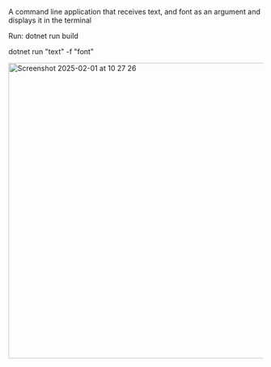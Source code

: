 A command line application that receives text, and font as an argument and displays it in the terminal

Run:
dotnet run build

dotnet run "text" -f "font"

<img width="585" alt="Screenshot 2025-02-01 at 10 27 26" src="https://github.com/user-attachments/assets/a3243cb2-8846-4f4b-b102-fad2343abab5" />

